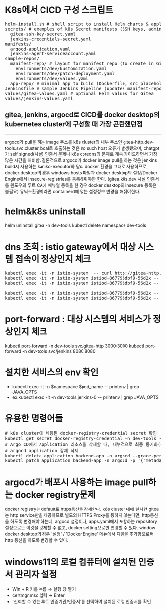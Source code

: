 # K8s에서 CICD 구성 스크립트
<pre>
helm-install.sh # shell script to install Helm charts & apply manifests
secrets/ # examples of k8s Secret manifests (SSH keys, admin pw)
  gitea-ssh-key-secret.yaml
  jenkins-credentials-secret.yaml
manifests/
  argocd-application.yaml
  jenkins-agent-serviceaccount.yaml
sample-repos/
  manifest-repo/ # layout for manifest repo (to create in Gitea)
    environments/dev/kustomization.yaml
    environments/dev/patch-deployment.yaml
    environments/dev/values.yaml
  app-repo/ # minimal app to build (Dockerfile, src placeholder)
Jenkinsfile # sample Jenkins Pipeline (updates manifest-repo)
values/gitea-values.yaml # optional Helm values for Gitea
values/jenkins-values.yaml
</pre>

## gitea, jenkins, argocd로 CICD를 docker desktop의 kubernetes cluster에 구성할 때 가장 곤란했던점
***********************************************************************************************
argocd가 pull을 하는 image 주소를 k8s cluster의 내부 주소인 gitea-http.dev-tools.svc.cluster.local로
호출하는 것은 no such host 오류가 발생했으며, chatgpt가 self signed(사설) 인증서 문제나 k8s coredns의 
문제로 계속 가이드하면서 가장 많은 시간을 허비함.
결론적으로 argocd가 docker image pull을 하는 것은 jenkins build시 사용하는 kaniko-executor와 달리 docker
환경을 그대로 사용하므로, docker desktop의 경우 windows hosts 파일과 docker desktop의 설정/Docker Engine에서
insecure-registries를 등록해줘야만 한다.
(gitea.k8s.dev 사설 인증서를 윈도우의 루트 CA에 매뉴얼 등록을 한 경우 docker desktop의 insecure 등록은 불필요)
유닉스환경이라면 containerd에 맞는 설정정보 변경을 해줘야한다.

# helm&k8s uninstall
helm uninstall gitea -n dev-tools
kubectl delete namespace dev-tools
# dns 조회 : istio gateway에서 대상 시스템 접속이 정상인지 체크
<pre>
kubectl exec -it -n istio-system <ingressgateway-pod> -- curl http://gitea-http.dev-tools.svc.cluster.local:3000
kubectl exec -it -n istio-system istiod-867796dbf9-56d2x -- curl http://gitea-http.dev-tools.svc.cluster.local:3000
kubectl exec -it -n istio-system istiod-867796dbf9-56d2x -- nslookup gitea-http.gitea.svc.cluster.local

kubectl exec -it -n istio-system istiod-867796dbf9-56d2x -- curl http://jenkins.dev-tools.svc.cluster.local:8080
kubectl exec -it -n istio-system istiod-867796dbf9-56d2x -- curl -L http://argocd-server.argocd.svc.cluster.local
</pre>
# port-forward : 대상 시스템의 서비스가 정상인지 체크
kubectl port-forward -n dev-tools svc/gitea-http 3000:3000
kubectl port-forward -n dev-tools svc/jenkins 8080:8080

# 설치한 서비스의 env 확인
* kubectl exec -it -n $namespace $pod_name -- printenv | grep JAVA_OPTS
* ex:kubectl exec -it -n dev-tools jenkins-0 -- printenv | grep JAVA_OPTS

# 유용한 명령어들
<pre>
# k8s cluster에 세팅된 docker-registry-credential secret 확인
kubectl get secret docker-registry-credential -n dev-tools -o jsonpath='{.data.\.dockerconfigjson}' | base64 -d
# Argo CD에서 Application 리소스를 삭제할 때, 내부적으로 최종 동기화(cleanup) 작업을 기다리다가 stuck 되는 경우가 있습니다. (특히 ImagePullBackOff 같은 상태일 때 자주 발생)
# argocd application 강제 삭제
kubectl delete application backend-app -n argocd --grace-period=0 --force --cascade=orphan
kubectl patch application backend-app -n argocd -p '{"metadata":{"finalizers":null}}' --type=merge
</pre>

# argocd가 배포시 사용하는 image pull하는 docker registry문제
docker registry는 default로 https통신을 강제한다. 
k8s cluster 내에 설치한 gitea는 http service만을 제공하므로 별도의 HTTPS Proxy를 통하지 않는다면, http통신을 하도록 변경해야 하는데,
argocd 설정이나, apps.yaml에서 포함하는 repository설정으로는 이것을 강제할 수 없고, docker setting으로만 변경할 수 있다.
window docker desktop의 경우 '설정' / 'Docker Engine' 메뉴에서 다음을 추가함으로써 http 통신을 하도록 변경할 수 있다.

# windows11의 로컬 컴퓨터에 설치된 인증서 관리자 설정
- Win + R 키를 누름 → 실행 창 열기
- certmgr.msc 입력 → Enter
- '신뢰할 수 있는 루트 인증기관/인증서'를 선택하여 설치된 로컬 인증서를 확인